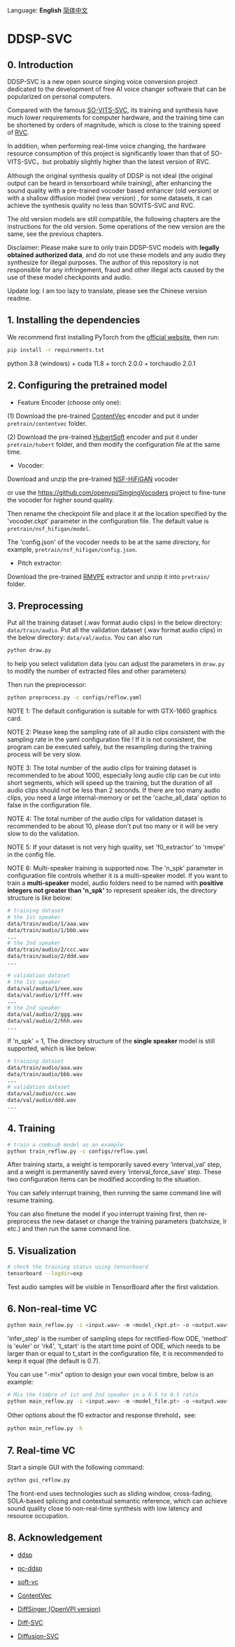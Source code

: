 Language: **English** [简体中文](./cn_README.md)

# DDSP-SVC

## 0. Introduction

DDSP-SVC is a new open source singing voice conversion project dedicated to the development of free AI voice changer software that can be popularized on personal computers.

Compared with the famous [SO-VITS-SVC](https://github.com/svc-develop-team/so-vits-svc), its training and synthesis have much lower requirements for computer hardware, and the training time can be shortened by orders of magnitude, which is close to the training speed of [RVC](https://github.com/RVC-Project/Retrieval-based-Voice-Conversion-WebUI).

In addition, when performing real-time voice changing, the hardware resource consumption of this project is significantly lower than that of SO-VITS-SVC，but probably slightly higher than the latest version of RVC.

Although the original synthesis quality of DDSP is not ideal (the original output can be heard in tensorboard while training), after enhancing the sound quality with a pre-trained vocoder based enhancer (old version) or with a shallow diffusion model (new version) , for some datasets, it can achieve the synthesis quality no less than SOVITS-SVC and RVC.

The old version models are still compatible, the following chapters are the instructions for the old version. Some operations of the new version are the same, see the previous chapters.

Disclaimer: Please make sure to only train DDSP-SVC models with **legally obtained authorized data**, and do not use these models and any audio they synthesize for illegal purposes. The author of this repository is not responsible for any infringement, fraud and other illegal acts caused by the use of these model checkpoints and audio.

Update log: I am too lazy to translate, please see the Chinese version readme.

## 1. Installing the dependencies

We recommend first installing PyTorch from the [official website](https://pytorch.org/), then run:

```bash
pip install -r requirements.txt
```

python 3.8 (windows) + cuda 11.8 + torch 2.0.0 + torchaudio 2.0.1

## 2. Configuring the pretrained model

- Feature Encoder (choose only one):

(1) Download the pre-trained [ContentVec](https://ibm.ent.box.com/s/z1wgl1stco8ffooyatzdwsqn2psd9lrr) encoder and put it under `pretrain/contentvec` folder.

(2) Download the pre-trained [HubertSoft](https://github.com/bshall/hubert/releases/download/v0.1/hubert-soft-0d54a1f4.pt) encoder and put it under `pretrain/hubert` folder, and then modify the configuration file at the same time.

- Vocoder:

Download and unzip the pre-trained [NSF-HiFiGAN](https://github.com/openvpi/vocoders/releases/download/nsf-hifigan-44.1k-hop512-128bin-2024.02/nsf_hifigan_44.1k_hop512_128bin_2024.02.zip) vocoder 

or use the https://github.com/openvpi/SingingVocoders project to fine-tune the vocoder for higher sound quality.

Then rename the checkpoint file and place it at the location specified by the 'vocoder.ckpt' parameter in the configuration file. The default value is `pretrain/nsf_hifigan/model`.

The 'config.json' of the vocoder needs to be at the same directory, for example, `pretrain/nsf_hifigan/config.json`.

- Pitch extractor:

Download the pre-trained [RMVPE](https://github.com/yxlllc/RMVPE/releases/download/230917/rmvpe.zip) extractor and unzip it into `pretrain/` folder.

## 3. Preprocessing

Put all the training dataset (.wav format audio clips) in the below directory: `data/train/audio`. Put all the validation dataset (.wav format audio clips) in the below directory: `data/val/audio`. You can also run

```bash
python draw.py
```

to help you select validation data (you can adjust the parameters in `draw.py` to modify the number of extracted files and other parameters)

Then run the preprocessor:

```bash
python preprocess.py -c configs/reflow.yaml
```

NOTE 1: The default configuration is suitable for with GTX-1660 graphics card.

NOTE 2: Please keep the sampling rate of all audio clips consistent with the sampling rate in the yaml configuration file ! If it is not consistent, the program can be executed safely, but the resampling during the training process will be very slow.

NOTE 3: The total number of the audio clips for training dataset is recommended to be about 1000, especially long audio clip can be cut into short segments, which will speed up the training, but the duration of all audio clips should not be less than 2 seconds. If there are too many audio clips, you need a large internal-memory or set the 'cache_all_data' option to false in the configuration file.

NOTE 4: The total number of the audio clips for validation dataset is recommended to be about 10, please don't put too many or it will be very slow to do the validation.

NOTE 5: If your dataset is not very high quality, set 'f0_extractor' to 'rmvpe' in the config file.

NOTE 6: Multi-speaker training is supported now. The 'n_spk' parameter in configuration file controls whether it is a multi-speaker model. If you want to train a **multi-speaker** model, audio folders need to be named with **positive integers not greater than 'n_spk'** to represent speaker ids, the directory structure is like below:

```bash
# training dataset
# the 1st speaker
data/train/audio/1/aaa.wav
data/train/audio/1/bbb.wav
...
# the 2nd speaker
data/train/audio/2/ccc.wav
data/train/audio/2/ddd.wav
...

# validation dataset
# the 1st speaker
data/val/audio/1/eee.wav
data/val/audio/1/fff.wav
...
# the 2nd speaker
data/val/audio/2/ggg.wav
data/val/audio/2/hhh.wav
...
```

If 'n_spk' \= 1, The directory structure of the **single speaker** model is still supported, which is like below:

```bash
# training dataset
data/train/audio/aaa.wav
data/train/audio/bbb.wav
...
# validation dataset
data/val/audio/ccc.wav
data/val/audio/ddd.wav
...
```

## 4. Training

```bash
# train a combsub model as an example
python train_reflow.py -c configs/reflow.yaml
```

After training starts, a weight is temporarily saved every ‘interval_val’ step, and a weight is permanently saved every ‘interval_force_save’ step. These two configuration items can be modified according to the situation.

You can safely interrupt training, then running the same command line will resume training.

You can also finetune the model if you interrupt training first, then re-preprocess the new dataset or change the training parameters (batchsize, lr etc.) and then run the same command line.

## 5. Visualization

```bash
# check the training status using tensorboard
tensorboard --logdir=exp
```

Test audio samples will be visible in TensorBoard after the first validation.


## 6. Non-real-time VC

```bash
python main_reflow.py -i <input.wav> -m <model_ckpt.pt> -o <output.wav> -k <keychange (semitones)> -id <speaker_id> -step <infer_step> -method <method> -ts <t_start>
```

'infer_step' is the number of sampling steps for rectified-flow ODE, 'method' is 'euler' or 'rk4', 't_start' is the start time point of ODE, which needs to be larger than or equal to t_start in the configuration file, it is recommended to keep it equal (the default is 0.7).

You can use "-mix" option to design your own vocal timbre, below is an example:

```bash
# Mix the timbre of 1st and 2nd speaker in a 0.5 to 0.5 ratio
python main_reflow.py -i <input.wav> -m <model_file.pt> -o <output.wav> -k <keychange (semitones)> -mix "{1:0.5, 2:0.5}" -eak 0
```

Other options about the f0 extractor and response threhold，see:

```bash
python main_reflow.py -h
```

## 7. Real-time VC

Start a simple GUI with the following command:

```bash
python gui_reflow.py
```

The front-end uses technologies such as sliding window, cross-fading, SOLA-based splicing and contextual semantic reference, which can achieve sound quality close to non-real-time synthesis with low latency and resource occupation.

## 8. Acknowledgement

- [ddsp](https://github.com/magenta/ddsp)

- [pc-ddsp](https://github.com/yxlllc/pc-ddsp)

- [soft-vc](https://github.com/bshall/soft-vc)

- [ContentVec](https://github.com/auspicious3000/contentvec)

- [DiffSinger (OpenVPI version)](https://github.com/openvpi/DiffSinger)

- [Diff-SVC](https://github.com/prophesier/diff-svc)

- [Diffusion-SVC](https://github.com/CNChTu/Diffusion-SVC)
